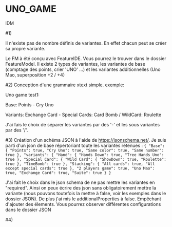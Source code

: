 # UNO_GAME
IDM


#1)

Il n'existe pas de nombre définis de variantes. En effet chacun peut se créer sa propre variante.

Le FM à été conçu avec FeatureIDE. Vous pourrez le trouver dans le dossier FeatureModel. Il existe 2 types de variantes, les variantes de base (comptage des points, crier 'UNO' ...) et les variantes additionnelles (Uno Mao, superposition +2 / +4)

#2) Conception d'une grammaire xtext simple. exemple:

Uno game test1:

Base: Points - Cry Uno

Variants: Exchange Card - Special Cards: Card Bomb / WildCard: Roulette

J'ai fais le choix de séparer les variantes par des '-' et les sous variantes par des '/'. 



#3) Création d'un schéma JSON à l'aide de https://jsonschema.net/. 
Je suis parti d'un json de base répertoriant toute les variantes retenues :
`{
            "Base": {
                "Points": true,
                "Cry Uno": true,
                "Same color": true,
                "Same number": true
            },
            "variants": {
                "Hand": {
                    "Hands Down": true,
                    "Tree Hands Uno": true
                },
                "Special Card": {
                    "Wild Card": {
                        "ShowDown": true,
                        "Roulette": true
                    },
                    "TimeBomb": true
                },
                "Stacking": {
                    "All cards": true,
                    "All except special cards": true
                },
                "2 players game": true,
                "Uno Mao": true,
                "Exchange Card": true,
                "Suite": true
            }
}`

J'ai fait le choix dans le json schema de ne pas mettre les variantes en "required". Ainsi on peux écrire des json sans obligatoirement mettre la variante (nous pouvons toutefois la mettre à false, voir les exemples dans le dossier JSON). De plus j'ai mis le additionalProperties à false. Empêchant d'ajouter des élements. Vous pourrez observer différentes configurations dans le dossier JSON


#4) 


